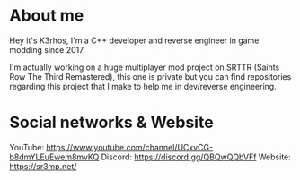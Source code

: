 # About me

Hey it's K3rhos, I'm a C++ developer and reverse engineer in game modding since 2017.

I'm actually working on a huge multiplayer mod project on SRTTR (Saints Row The Third Remastered), this one is private but you can find repositories regarding this project that I make to help me in dev/reverse engineering.

# Social networks & Website

YouTube: https://www.youtube.com/channel/UCxvCG-b8dmYLEuEwem8mvKQ
Discord: https://discord.gg/QBQwQQbVFf
Website: https://sr3mp.net/
